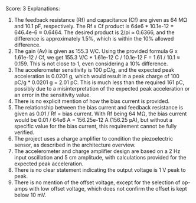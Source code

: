 Score: 3
Explanations: 
1. The feedback resistance (Rf) and capacitance (Cf) are given as 64 MΩ and 10.1 pF, respectively. The Rf x Cf product is 64e6 * 10.1e-12 = 646.4e-6 ≈ 0.6464. The desired product is 2/pi ≈ 0.6366, and the difference is approximately 1.5%, which is within the 10% allowed difference.
2. The gain (Av) is given as 155.3 V/C. Using the provided formula G x 1.61e-12 / Cf, we get 155.3 V/C * 1.61e-12 C / 10.1e-12 F = 1.61 / 10.1 ≈ 0.159. This is not close to 1, even considering a 10% difference.
3. The accelerometer sensitivity is 100 pC/g, and the expected peak acceleration is 0.0201 g, which would result in a peak charge of 100 pC/g * 0.0201 g = 2.01 pC. This is much less than the required 161 pC, possibly due to a misinterpretation of the expected peak acceleration or an error in the sensitivity value. 
4. There is no explicit mention of how the bias current is provided.
5. The relationship between the bias current and feedback resistance is given as 0.01 / Rf = bias current. With Rf being 64 MΩ, the bias current would be 0.01 / 64e6 A = 156.25e-12 A (156.25 pA), but without a specific value for the bias current, this requirement cannot be fully verified.
6. The project uses a charge amplifier to condition the piezoelectric sensor, as described in the architecture overview.
7. The accelerometer and charge amplifier design are based on a 2 Hz input oscillation and 5 cm amplitude, with calculations provided for the expected peak acceleration.
8. There is no clear statement indicating the output voltage is 1 V peak to peak.
9. There is no mention of the offset voltage, except for the selection of op-amps with low offset voltage, which does not confirm the offset is kept below 10 mV.